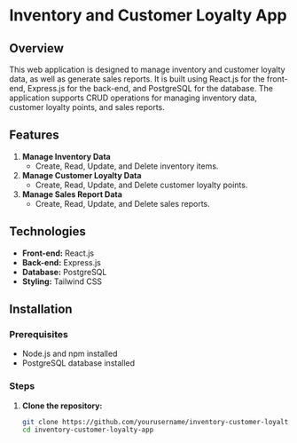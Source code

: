 # Inventory and Customer Loyalty App

## Overview

This web application is designed to manage inventory and customer loyalty data, as well as generate sales reports. It is built using React.js for the front-end, Express.js for the back-end, and PostgreSQL for the database. The application supports CRUD operations for managing inventory data, customer loyalty points, and sales reports.

## Features

1. **Manage Inventory Data**
   - Create, Read, Update, and Delete inventory items.
2. **Manage Customer Loyalty Data**
   - Create, Read, Update, and Delete customer loyalty points.
3. **Manage Sales Report Data**
   - Create, Read, Update, and Delete sales reports.

## Technologies

- **Front-end:** React.js
- **Back-end:** Express.js
- **Database:** PostgreSQL
- **Styling:** Tailwind CSS

## Installation

### Prerequisites

- Node.js and npm installed
- PostgreSQL database installed

### Steps

1. **Clone the repository:**

   ```bash
   git clone https://github.com/yourusername/inventory-customer-loyalty-app.git
   cd inventory-customer-loyalty-app
